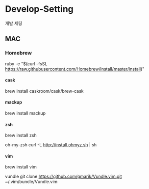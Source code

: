 # Develop-Setting
개발 세팅

## MAC

### Homebrew
ruby -e "$(curl -fsSL https://raw.githubusercontent.com/Homebrew/install/master/install)"

#### cask
brew install caskroom/cask/brew-cask

#### mackup
brew install mackup

#### zsh
brew install zsh

oh-my-zsh
curl -L http://install.ohmyz.sh | sh

#### vim
brew install vim

vundle
git clone https://github.com/gmarik/Vundle.vim.git ~/.vim/bundle/Vundle.vim
